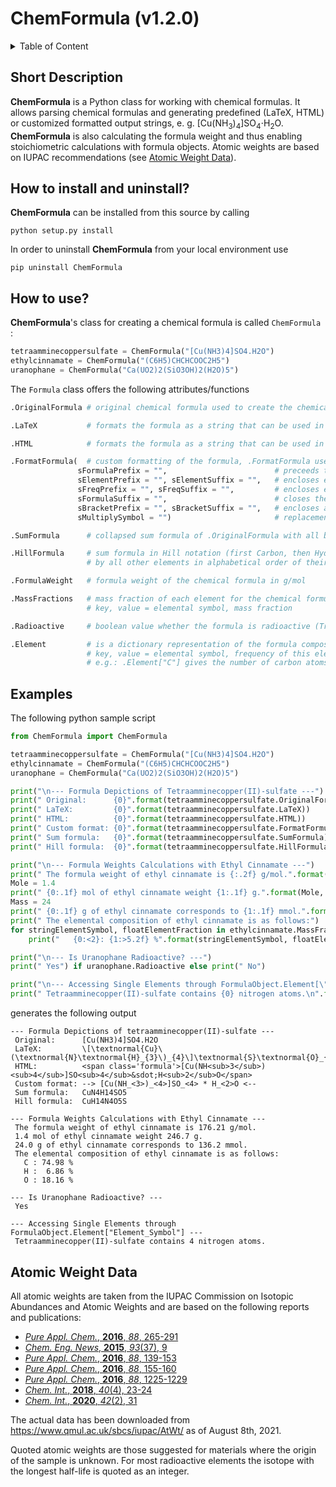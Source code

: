 # ChemFormula (v1.2.0)

<details>
<summary>Table of Content</summary>

1. [Short Description](#short-description)
2. [How to install and uninstall?](#how-to-install-and-uninstall)
3. [How to use?](#how-to-use)
4. [Examples](#examples)
5. [Atomic Weight Data](#atomic-weight-data)
	
</details>

## Short Description
**ChemFormula** is a Python class for working with chemical formulas. It allows parsing chemical formulas and generating predefined (LaTeX, HTML) or customized formatted output strings, e. g. <span>[Cu(NH<sub>3</sub>)<sub>4</sub>]SO<sub>4</sub>&sdot;H<sub>2</sub>O</span>. **ChemFormula** is also calculating the formula weight and thus enabling stoichiometric calculations with formula objects. Atomic weights are based on IUPAC recommendations (see [Atomic Weight Data](#atomic-weight-data)).


## How to install and uninstall? 
**ChemFormula** can be installed from this source by calling

	python setup.py install

<!--or from the [Python Package Index (PyPI)](https://pypi.org/) repository by calling

	pip install ChemFormula
-->
In order to uninstall **ChemFormula** from your local environment use

	pip uninstall ChemFormula


## How to use?
**ChemFormula**'s class for creating a chemical formula is called `ChemFormula `:

```Python
tetraamminecoppersulfate = ChemFormula("[Cu(NH3)4]SO4.H2O")
ethylcinnamate = ChemFormula("(C6H5)CHCHCOOC2H5")
uranophane = ChemFormula("Ca(UO2)2(SiO3OH)2(H2O)5")
```

The `Formula` class offers the following attributes/functions

```Python
.OriginalFormula # original chemical formula used to create the chemical formula object

.LaTeX           # formats the formula as a string that can be used in LaTeX

.HTML            # formats the formula as a string that can be used in HTML

.FormatFormula(  # custom formatting of the formula, .FormatFormula uses the following optional keyword arguments
               sFormulaPrefix = "",                        # preceeds the complete formula string
               sElementPrefix = "", sElementSuffix = "",   # encloses every element symbol (Prefix + Symbol + Suffix)
               sFreqPrefix = "", sFreqSuffix = "",         # encloses every element frequency (Prefix + Symbol + Suffix)
               sFormulaSuffix = "",                        # closes the complete formula string
               sBracketPrefix = "", sBracketSuffix = "",   # encloses all brackets: {[()]} (Prefix + Bracket + Suffix)
               sMultiplySymbol = "")                       # replacement for "." or "*"

.SumFormula      # collapsed sum formula of .OriginalFormula with all bracketed units resolved

.HillFormula     # sum formula in Hill notation (first Carbon, then Hydrogen, followed
                 # by all other elements in alphabetical order of their chemical symbol

.FormulaWeight   # formula weight of the chemical formula in g/mol

.MassFractions   # mass fraction of each element for the chemical formula in the form of
                 # key, value = elemental symbol, mass fraction

.Radioactive     # boolean value whether the formula is radioactive (True) or not (False)

.Element         # is a dictionary representation of the formula composition in the form of
                 # key, value = elemental symbol, frequency of this element
                 # e.g.: .Element["C"] gives the number of carbon atoms in the corresponding formula object
```


## Examples
The following python sample script

```Python
from ChemFormula import ChemFormula

tetraamminecoppersulfate = ChemFormula("[Cu(NH3)4]SO4.H2O")
ethylcinnamate = ChemFormula("(C6H5)CHCHCOOC2H5")
uranophane = ChemFormula("Ca(UO2)2(SiO3OH)2(H2O)5")

print("\n--- Formula Depictions of Tetraamminecopper(II)-sulfate ---")
print(" Original:      {0}".format(tetraamminecoppersulfate.OriginalFormula))
print(" LaTeX:         {0}".format(tetraamminecoppersulfate.LaTeX))
print(" HTML:          {0}".format(tetraamminecoppersulfate.HTML))
print(" Custom format: {0}".format(tetraamminecoppersulfate.FormatFormula("--> ", "", "", "_<", ">", " <--", "", "", " * ")))
print(" Sum formula:   {0}".format(tetraamminecoppersulfate.SumFormula))
print(" Hill formula:  {0}".format(tetraamminecoppersulfate.HillFormula))

print("\n--- Formula Weights Calculations with Ethyl Cinnamate ---")
print(" The formula weight of ethyl cinnamate is {:.2f} g/mol.".format(ethylcinnamate.FormulaWeight))
Mole = 1.4
print(" {0:.1f} mol of ethyl cinnamate weight {1:.1f} g.".format(Mole, Mole * ethylcinnamate.FormulaWeight))
Mass = 24
print(" {0:.1f} g of ethyl cinnamate corresponds to {1:.1f} mmol.".format(Mass, Mass/ethylcinnamate.FormulaWeight * 1000))
print(" The elemental composition of ethyl cinnamate is as follows:")
for stringElementSymbol, floatElementFraction in ethylcinnamate.MassFractions.items():
	print("   {0:<2}: {1:>5.2f} %".format(stringElementSymbol, floatElementFraction * 100))

print("\n--- Is Uranophane Radioactive? ---")
print(" Yes") if uranophane.Radioactive else print(" No")

print("\n--- Accessing Single Elements through FormulaObject.Element[\"Element_Symbol\"] ---")
print(" Tetraamminecopper(II)-sulfate contains {0} nitrogen atoms.\n".format(tetraamminecoppersulfate.Element["N"]))
```

generates the following output

```
--- Formula Depictions of tetraamminecopper(II)-sulfate ---
 Original:      [Cu(NH3)4]SO4.H2O
 LaTeX:         \[\textnormal{Cu}\(\textnormal{N}\textnormal{H}_{3}\)_{4}\]\textnormal{S}\textnormal{O}_{4}\cdot\textnormal{H}_{2}\textnormal{O}
 HTML:          <span class='formula'>[Cu(NH<sub>3</sub>)<sub>4</sub>]SO<sub>4</sub>&sdot;H<sub>2</sub>O</span>
 Custom format: --> [Cu(NH_<3>)_<4>]SO_<4> * H_<2>O <--
 Sum formula:   CuN4H14SO5
 Hill formula:  CuH14N4O5S

--- Formula Weights Calculations with Ethyl Cinnamate ---
 The formula weight of ethyl cinnamate is 176.21 g/mol.
 1.4 mol of ethyl cinnamate weight 246.7 g.
 24.0 g of ethyl cinnamate corresponds to 136.2 mmol.
 The elemental composition of ethyl cinnamate is as follows:
   C : 74.98 %
   H :  6.86 %
   O : 18.16 %

--- Is Uranophane Radioactive? ---
 Yes

--- Accessing Single Elements through FormulaObject.Element["Element_Symbol"] ---
 Tetraamminecopper(II)-sulfate contains 4 nitrogen atoms.
```

## Atomic Weight Data

All atomic weights are taken from the IUPAC Commission on Isotopic Abundances and Atomic Weights and are based on the following reports and publications:

- [*Pure Appl. Chem.*, **2016**, *88*, 265-291](https://doi.org/10.1515/pac-2015-0305)
- [*Chem. Eng. News*, **2015**, *93*(37), 9](https://doi.org/10.1021/cen-09337-notw9)
- [*Pure Appl. Chem.*, **2016**, *88*, 139-153](https://doi.org/10.1515/pac-2015-0502)
- [*Pure Appl. Chem.*, **2016**, *88*, 155-160](https://doi.org/10.1515/pac-2015-0501)
- [*Pure Appl. Chem.*, **2016**, *88*, 1225-1229](https://doi.org/10.1515/pac-2016-0501)
- [*Chem. Int.*, **2018**, *40*(4), 23-24](https://doi.org/10.1515/ci-2018-0409)
- [*Chem. Int.*, **2020**, *42*(2), 31](https://doi.org/10.1515/ci-2020-0222)

The actual data has been downloaded from https://www.qmul.ac.uk/sbcs/iupac/AtWt/ as of August 8th, 2021.

Quoted atomic weights are those suggested for materials where the origin of the sample is unknown. For most radioactive elements the isotope with the longest half-life is quoted as an integer.
